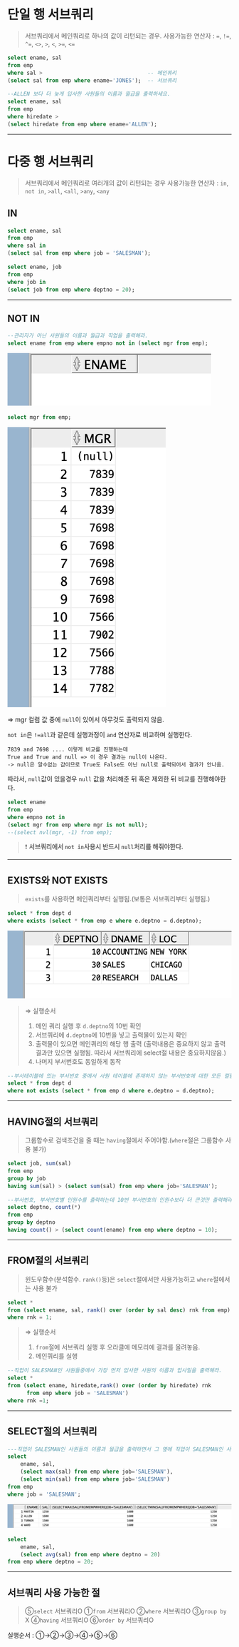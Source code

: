 # 단일 행 서브쿼리

>서브쿼리에서 메인쿼리로 하나의 값이 리턴되는 경우. 
>사용가능한 연산자 : `=`, `!=`, `^=`, `<>`, `>`, `<`, `>=`, `<=`

```sql
select ename, sal
from emp
where sal >                                 -- 메인쿼리
(select sal from emp where ename='JONES');  -- 서브쿼리
```

```sql
--ALLEN 보다 더 늦게 입사한 사원들의 이름과 월급을 출력하세요.
select ename, sal 
from emp 
where hiredate >
(select hiredate from emp where ename='ALLEN');
```


---
# 다중 행 서브쿼리

> 서브쿼리에서 메인쿼리로 여러개의 값이 리턴되는 경우
> 사용가능한 연산자 : `in`, `not in`, `>all`, `<all`, `>any`, `<any`

## IN

```sql
select ename, sal 
from emp
where sal in 
(select sal from emp where job = 'SALESMAN');
```

```sql
select ename, job 
from emp
where job in 
(select job from emp where deptno = 20);
```


---
## NOT IN

```sql
--관리자가 아닌 사원들의 이름과 월급과 직업을 출력해라.
select ename from emp where empno not in (select mgr from emp);
```
![](🗂️sql/oracle/img/sql_query200/chapter6/6-1.png)

```sql
select mgr from emp;
```
![](🗂️sql/oracle/img/sql_query200/chapter6/6-2.png)

⇒ mgr 컬럼 값 중에 `null`이 있어서 아무것도 출력되지 않음.

`not in`은 `!=all`과 같은데 실행과정이 `and` 연산자로 비교하며 실행한다.
```
7839 and 7698 .... 이렇게 비교를 진행하는데
True and True and null => 이 경우 결과는 null이 나온다.
-> null은 알수없는 값이므로 True도 False도 아닌 null로 출력되어서 결과가 안나옴.
```

따라서, `null`값이 있을경우 `null` 값을 처리해준 뒤 혹은 제외한 뒤 비교를 진행해야한다.

```sql
select ename 
from emp 
where empno not in 
(select mgr from emp where mgr is not null);
--(select nvl(mgr, -1) from emp);
```

>❗️ **서브쿼리에서 `not in`사용시 반드시 `null`처리를 해줘야한다.**


---
## EXISTS와 NOT EXISTS

>`exists`를 사용하면 메인쿼리부터 실행됨.(보통은 서브쿼리부터 실행됨.)

```sql
select * from dept d
where exists (select * from emp e where e.deptno = d.deptno);
```
![](🗂️sql/oracle/img/sql_query200/chapter6/6-3.png)

>⇒ 실행순서
>1. 메인 쿼리 실행 후 `d.deptno`의 10번  확인
>2. 서브쿼리에 `d.deptno`에 10번을 넣고 출력물이 있는지 확인
>3. 출력물이 있으면 메인쿼리의 해당 행 출력
>	(출력내용은 중요하지 않고 출력 결과만 있으면 실행됨. 따라서 서브쿼리에 select절 내용은 중요하지않음.)
>4. 나머지 부서번호도 동일하게 동작

```sql
--부서테이블에 있는 부서번호 중에서 사원 테이블에 존재하지 않는 부서번호에 대한 모든 컬럼을 출력해라.
select * from dept d
where not exists (select * from emp d where e.deptno = d.deptno);
```


---
## HAVING절의 서브쿼리

>그룹합수로 검색조건을 줄 때는 `having`절에서 주어야함.(`where`절은 그룹함수 사용 불가)

```sql
select job, sum(sal)
from emp
group by job 
having sum(sal) > (select sum(sal) from emp where job='SALESMAN');
```

```sql
--부서번호, 부서번호별 인원수를 출력하는데 10번 부서번호의 인원수보다 더 큰것만 출력해라.
select deptno, count(*) 
from emp 
group by deptno 
having count() > (select count(ename) from emp where deptno = 10);
```


---
## FROM절의 서브쿼리

>윈도우함수(분석함수. `rank()`등)은 `select`절에서만 사용가능하고 `where`절에서는 사용 불가

```sql
select *
from (select ename, sal, rank() over (order by sal desc) rnk from emp)
where rnk = 1;
```
>⇒ 실행순서
>1. `from`절에 서브쿼리 실행 후 오라클에 메모리에 결과를 올려놓음.
>2. 메인쿼리를 실행

```sql
--직업이 SALESMAN인 사원들중에서 가장 먼저 입사한 사원의 이름과 입사일을 출력해라.
select *
from (select ename, hiredate,rank() over (order by hiredate) rnk 
	  from emp where job = 'SALESMAN')
where rnk =1;
```


---
## SELECT절의 서브쿼리

```sql
---직업이 SALESMAN인 사원들의 이름과 월급을 출력하면서 그 옆에 직업이 SALESMAN인 사원들의 최대월급과 최소월급을 출력해라.
select 
	ename, sal, 
	(select max(sal) from emp where job='SALESMAN'), 
	(select min(sal) from emp where job='SALESMAN')
from emp 
where job = 'SALESMAN';
```
![](🗂️sql/oracle/img/sql_query200/chapter6/6-4.png)

```sql
select 
	ename, sal, 
	(select avg(sal) from emp where deptno = 20) 
from emp where deptno = 20;
```


---
## 서브쿼리 사용 가능한 절

>⑤`select`      서브쿼리O
>①`from`          서브쿼리O
>②`where`        서브쿼리O
>③`group by`      X
>④`having`      서브쿼리O
>⑥`order by`  서브쿼리O

실행순서 : ①→②→③→④→⑤→⑥
